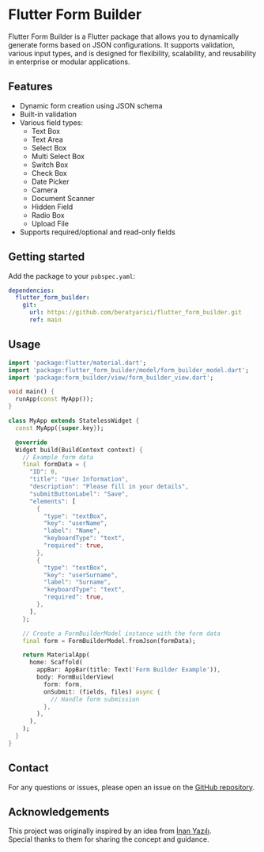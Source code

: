 # Flutter Form Builder

Flutter Form Builder is a Flutter package that allows you to dynamically generate forms based on JSON configurations. It supports validation, various input types, and is designed for flexibility, scalability, and reusability in enterprise or modular applications.

## Features

- Dynamic form creation using JSON schema
- Built-in validation
- Various field types:
  - Text Box
  - Text Area
  - Select Box
  - Multi Select Box
  - Switch Box
  - Check Box
  - Date Picker
  - Camera
  - Document Scanner
  - Hidden Field
  - Radio Box
  - Upload File
- Supports required/optional and read-only fields

## Getting started

Add the package to your `pubspec.yaml`:

```yaml
dependencies:
  flutter_form_builder:
    git:
      url: https://github.com/beratyarici/flutter_form_builder.git
      ref: main
```

## Usage

```dart
import 'package:flutter/material.dart';
import 'package:flutter_form_builder/model/form_builder_model.dart';
import 'package:form_builder/view/form_builder_view.dart';

void main() {
  runApp(const MyApp());
}

class MyApp extends StatelessWidget {
  const MyApp({super.key});

  @override
  Widget build(BuildContext context) {
    // Example form data
    final formData = {
      "ID": 0,
      "title": "User Information",
      "description": "Please fill in your details",
      "submitButtonLabel": "Save",
      "elements": [
        {
          "type": "textBox",
          "key": "userName",
          "label": "Name",
          "keyboardType": "text",
          "required": true,
        },
        {
          "type": "textBox",
          "key": "userSurname",
          "label": "Surname",
          "keyboardType": "text",
          "required": true,
        },
      ],
    };

    // Create a FormBuilderModel instance with the form data
    final form = FormBuilderModel.fromJson(formData);

    return MaterialApp(
      home: Scaffold(
        appBar: AppBar(title: Text('Form Builder Example')),
        body: FormBuilderView(
          form: form,
          onSubmit: (fields, files) async {
            // Handle form submission
          },
        ),
      ),
    );
  }
}
```

## Contact
For any questions or issues, please open an issue on the [GitHub repository](https://github.com/beratyarici/flutter_form_builder/issues).

## Acknowledgements
This project was originally inspired by an idea from [İnan Yazılı](https://github.com/iyzl).  
Special thanks to them for sharing the concept and guidance.
